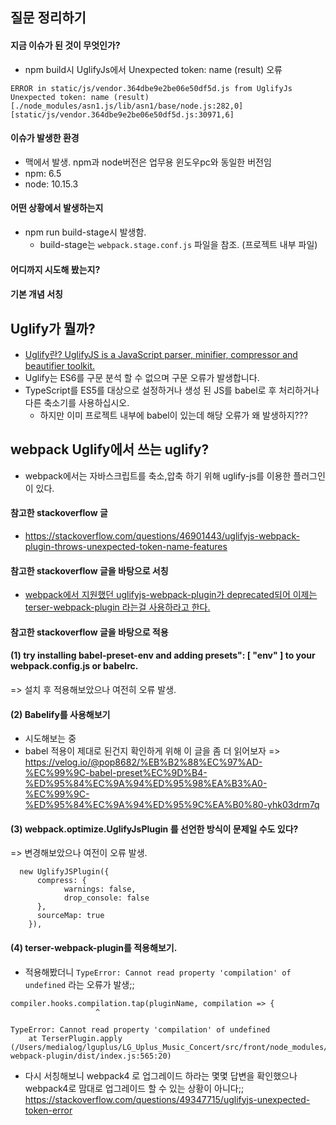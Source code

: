 ## 질문 정리하기
#### 지금 이슈가 된 것이 무엇인가?
- npm build시 UglifyJs에서 Unexpected token: name (result) 오류 
   
```
ERROR in static/js/vendor.364dbe9e2be06e50df5d.js from UglifyJs
Unexpected token: name (result) [./node_modules/asn1.js/lib/asn1/base/node.js:282,0][static/js/vendor.364dbe9e2be06e50df5d.js:30971,6]
```

#### 이슈가 발생한 환경
- 맥에서 발생. npm과 node버전은 업무용 윈도우pc와 동일한 버전임
- npm: 6.5
- node: 10.15.3

#### 어떤 상황에서 발생하는지
- npm run build-stage시 발생함.
  - build-stage는 `webpack.stage.conf.js` 파일을 참조. (프로젝트 내부 파일)
  
  
#### 어디까지 시도해 봤는지?
#### 기본 개념 서칭 
## Uglify가 뭘까? 
- [Uglify란? UglifyJS is a JavaScript parser, minifier, compressor and beautifier toolkit.](https://github.com/mishoo/UglifyJS)
- Uglify는 ES6를 구문 분석 할 수 없으며 구문 오류가 발생합니다. 
- TypeScript를 ES5를 대상으로 설정하거나 생성 된 JS를 babel로 후 처리하거나 다른 축소기를 사용하십시오.
  - 하지만 이미 프로젝트 내부에 babel이 있는데 해당 오류가 왜 발생하지??? 

## webpack Uglify에서 쓰는 uglify? 
- webpack에서는 자바스크립트를 축소,압축 하기 위해 uglify-js를 이용한 플러그인이 있다. 

#### 참고한 stackoverflow 글 
- https://stackoverflow.com/questions/46901443/uglifyjs-webpack-plugin-throws-unexpected-token-name-features

#### 참고한 stackoverflow 글을 바탕으로 서칭 
- [webpack에서 지원했던 uglifyjs-webpack-plugin가 deprecated되어 이제는 terser-webpack-plugin 라는걸 사용하라고 한다.](https://github.com/webpack-contrib/uglifyjs-webpack-plugin)

#### 참고한 stackoverflow 글을 바탕으로 적용 
#### (1) try installing babel-preset-env and adding presets": [ "env" ] to your webpack.config.js or babelrc.
=> 설치 후 적용해보았으나 여전히 오류 발생. 

#### (2) Babelify를 사용해보기
- 시도해보는 중 
- babel 적용이 제대로 된건지 확인하게 위해 이 글을 좀 더 읽어보자 => https://velog.io/@pop8682/%EB%B2%88%EC%97%AD-%EC%99%9C-babel-preset%EC%9D%B4-%ED%95%84%EC%9A%94%ED%95%98%EA%B3%A0-%EC%99%9C-%ED%95%84%EC%9A%94%ED%95%9C%EA%B0%80-yhk03drm7q


#### (3) webpack.optimize.UglifyJsPlugin 를 선언한 방식이 문제일 수도 있다?
=> 변경해보았으나 여전이 오류 발생.         
```
  new UglifyJSPlugin({
      compress: {
            warnings: false,
            drop_console: false
      },
      sourceMap: true
    }),
```
  
#### (4) terser-webpack-plugin를 적용해보기. 
- 적용해봤더니 `TypeError: Cannot read property 'compilation' of undefined` 라는 오류가 발생;; 
   
```
compiler.hooks.compilation.tap(pluginName, compilation => {
                   ^

TypeError: Cannot read property 'compilation' of undefined
    at TerserPlugin.apply (/Users/medialog/lguplus/LG_Uplus_Music_Concert/src/front/node_modules/terser-webpack-plugin/dist/index.js:565:20)
```

- 다시 서칭해보니 webpack4 로 업그레이드 하라는 몇몇 답변을 확인했으나 webpack4로 맘대로 업그레이드 할 수 있는 상황이 아니다;; 
https://stackoverflow.com/questions/49347715/uglifyjs-unexpected-token-error






